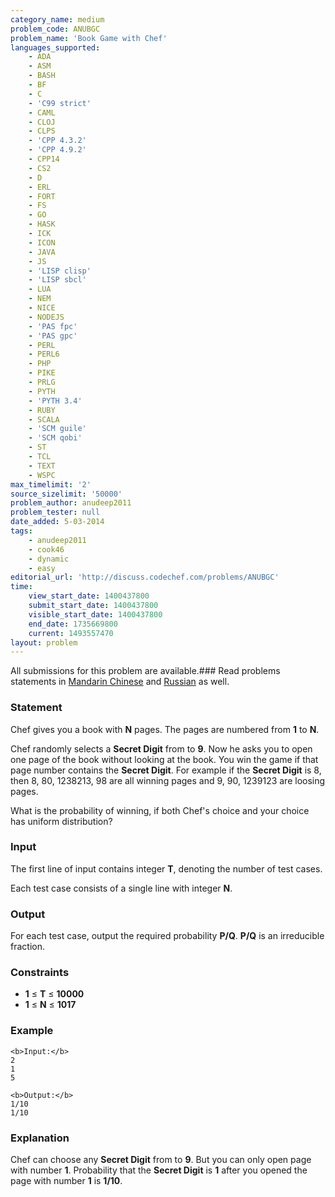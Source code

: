 ```yaml
---
category_name: medium
problem_code: ANUBGC
problem_name: 'Book Game with Chef'
languages_supported:
    - ADA
    - ASM
    - BASH
    - BF
    - C
    - 'C99 strict'
    - CAML
    - CLOJ
    - CLPS
    - 'CPP 4.3.2'
    - 'CPP 4.9.2'
    - CPP14
    - CS2
    - D
    - ERL
    - FORT
    - FS
    - GO
    - HASK
    - ICK
    - ICON
    - JAVA
    - JS
    - 'LISP clisp'
    - 'LISP sbcl'
    - LUA
    - NEM
    - NICE
    - NODEJS
    - 'PAS fpc'
    - 'PAS gpc'
    - PERL
    - PERL6
    - PHP
    - PIKE
    - PRLG
    - PYTH
    - 'PYTH 3.4'
    - RUBY
    - SCALA
    - 'SCM guile'
    - 'SCM qobi'
    - ST
    - TCL
    - TEXT
    - WSPC
max_timelimit: '2'
source_sizelimit: '50000'
problem_author: anudeep2011
problem_tester: null
date_added: 5-03-2014
tags:
    - anudeep2011
    - cook46
    - dynamic
    - easy
editorial_url: 'http://discuss.codechef.com/problems/ANUBGC'
time:
    view_start_date: 1400437800
    submit_start_date: 1400437800
    visible_start_date: 1400437800
    end_date: 1735669800
    current: 1493557470
layout: problem
---
```

All submissions for this problem are available.###  Read problems statements in [Mandarin Chinese](http://www.codechef.com/download/translated/COOK46/mandarin/ANUBGC.pdf) and [Russian](http://www.codechef.com/download/translated/COOK46/russian/ANUBGC.pdf) as well.

### Statement

Chef gives you a book with **N** pages. The pages are numbered from **1** to **N**.

Chef randomly selects a **Secret Digit** from  to **9**. Now he asks you to open one page of the book without looking at the book. You win the game if that page number contains the **Secret Digit**. For example if the **Secret Digit** is 8, then 8, 80, 1238213, 98 are all winning pages and 9, 90, 1239123 are loosing pages.

What is the probability of winning, if both Chef's choice and your choice has uniform distribution?

### Input

The first line of input contains integer **T**, denoting the number of test cases.

Each test case consists of a single line with integer **N**.

### Output

For each test case, output the required probability **P/Q**. **P/Q** is an irreducible fraction.

### Constraints

- **1** ≤ **T** ≤ **10000**
- **1** ≤ **N** ≤ **1017**

### Example

```
<b>Input:</b>
2
1
5

<b>Output:</b>
1/10
1/10

```
### Explanation

Chef can choose any **Secret Digit** from  to **9**. But you can only open page with number **1**. Probability that the **Secret Digit** is **1** after you opened the page with number **1** is **1/10**.
